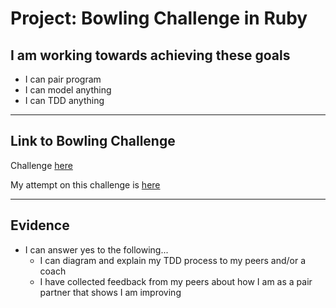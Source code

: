 # Project: Bowling Challenge in Ruby

## I am working towards achieving these goals

- I can pair program
- I can model anything
- I can TDD anything

------

## Link to Bowling Challenge

Challenge [here](https://github.com/makersacademy/bowling-challenge-ruby)

My attempt on this challenge is [here](https://github.com/nelsonclaire/bowling-challenge-ruby)

------

## Evidence

- I can answer yes to the following...
  - I can diagram and explain my TDD process to my peers and/or a coach
  - I have collected feedback from my peers about how I am as a pair partner that shows I am improving 